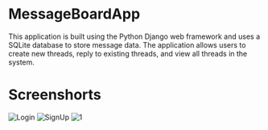 # MessageBoardApp

This application is built using the Python Django web framework and uses a SQLite database to store message data. 
The application allows users to create new threads, reply to existing threads, and view all threads in the system. 

# Screenshorts
![Login](https://user-images.githubusercontent.com/103770049/236622119-63e16090-7bdd-4266-9471-9d9c4f15d557.PNG)
![SignUp](https://user-images.githubusercontent.com/103770049/236622133-ce206c68-ac19-4285-8f08-a1ae21327dc4.PNG)
![1](https://user-images.githubusercontent.com/103770049/236622149-35b7dcbc-03bc-4353-bf7f-d2f8f6be919e.PNG)

